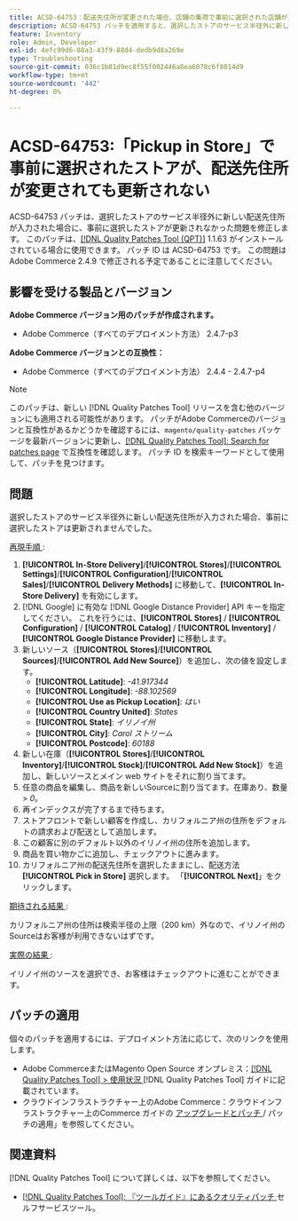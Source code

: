 ```yaml
---
title: ACSD-64753：配送先住所が変更された場合、店舗の集荷で事前に選択された店舗が更新されない
description: ACSD-64753 パッチを適用すると、選択したストアのサービス半径外に新しい配送先住所が入力された場合に、事前に選択したストアが更新されなかったAdobe Commerceの問題を修正できます。
feature: Inventory
role: Admin, Developer
exl-id: 4efc99d6-88a3-43f9-88d4-dedb9d8a269e
type: Troubleshooting
source-git-commit: 036c1b81d9ec8f55f002446a8ea6078c6f8014d9
workflow-type: tm+mt
source-wordcount: '442'
ht-degree: 0%

---
```


# ACSD-64753:「Pickup in Store」で事前に選択されたストアが、配送先住所が変更されても更新されない

ACSD-64753 パッチは、選択したストアのサービス半径外に新しい配送先住所が入力された場合に、事前に選択したストアが更新されなかった問題を修正します。 このパッチは、[[!DNL Quality Patches Tool (QPT)]](/help/tools/quality-patches-tool/quality-patches-tool-to-self-serve-quality-patches.md) 1.1.63 がインストールされている場合に使用できます。 パッチ ID は ACSD-64753 です。 この問題はAdobe Commerce 2.4.9 で修正される予定であることに注意してください。

## 影響を受ける製品とバージョン

**Adobe Commerce バージョン用のパッチが作成されます。**

* Adobe Commerce（すべてのデプロイメント方法） 2.4.7-p3

**Adobe Commerce バージョンとの互換性：**

* Adobe Commerce（すべてのデプロイメント方法） 2.4.4 - 2.4.7-p4

>[!NOTE]
>
>このパッチは、新しい [!DNL Quality Patches Tool] リリースを含む他のバージョンにも適用される可能性があります。 パッチがAdobe Commerceのバージョンと互換性があるかどうかを確認するには、`magento/quality-patches` パッケージを最新バージョンに更新し、[[!DNL Quality Patches Tool]: Search for patches page](https://experienceleague.adobe.com/tools/commerce-quality-patches/index.html) で互換性を確認します。 パッチ ID を検索キーワードとして使用して、パッチを見つけます。

## 問題

選択したストアのサービス半径外に新しい配送先住所が入力された場合、事前に選択したストアは更新されませんでした。

<u> 再現手順 </u>:

1. **[!UICONTROL In-Store Delivery]**/**[!UICONTROL Stores]**/**[!UICONTROL Settings]**/**[!UICONTROL Configuration]**/**[!UICONTROL Sales]**/**[!UICONTROL Delivery Methods]** に移動して、**[!UICONTROL In-Store Delivery]** を有効にします。
1. [!DNL Google] に有効な [!DNL Google Distance Provider] API キーを指定してください。 これを行うには、**[!UICONTROL Stores]** / **[!UICONTROL Configuration]** / **[!UICONTROL Catalog]** / **[!UICONTROL Inventory]** / **[!UICONTROL Google Distance Provider]** に移動します。
1. 新しいソース（**[!UICONTROL Stores]**/**[!UICONTROL Sources]**/**[!UICONTROL Add New Source]**）を追加し、次の値を設定します。
   * **[!UICONTROL Latitude]**: *-41.917344*
   * **[!UICONTROL Longitude]**: *-88.102569*
   * **[!UICONTROL Use as Pickup Location]**: *はい*
   * **[!UICONTROL Country United]**: *States*
   * **[!UICONTROL State]**: *イリノイ州*
   * **[!UICONTROL City]**: *Carol ストリーム*
   * **[!UICONTROL Postcode]**: *60188*
1. 新しい在庫（**[!UICONTROL Stores]**/**[!UICONTROL Inventory]**/**[!UICONTROL Stock]**/**[!UICONTROL Add New Stock]**）を追加し、新しいソースとメイン web サイトをそれに割り当てます。
1. 任意の商品を編集し、商品を新しいSourceに割り当てます。在庫あり、数量 > *0*。
1. 再インデックスが完了するまで待ちます。
1. ストアフロントで新しい顧客を作成し、カリフォルニア州の住所をデフォルトの請求および配送として追加します。
1. この顧客に別のデフォルト以外のイリノイ州の住所を追加します。
1. 商品を買い物かごに追加し、チェックアウトに進みます。
1. カリフォルニア州の配送先住所を選択したままにし、配送方法 **[!UICONTROL Pick in Store]** 選択します。 「**[!UICONTROL Next]**」をクリックします。

<u> 期待される結果 </u>:

カリフォルニア州の住所は検索半径の上限（200 km）外なので、イリノイ州のSourceはお客様が利用できないはずです。

<u> 実際の結果 </u>:

イリノイ州のソースを選択でき、お客様はチェックアウトに進むことができます。

## パッチの適用

個々のパッチを適用するには、デプロイメント方法に応じて、次のリンクを使用します。

* Adobe CommerceまたはMagento Open Source オンプレミス：[[!DNL Quality Patches Tool] > 使用状況 ](/help/tools/quality-patches-tool/usage.md)[!DNL Quality Patches Tool] ガイドに記載されています。
* クラウドインフラストラクチャー上のAdobe Commerce：クラウドインフラストラクチャー上のCommerce ガイドの [ アップグレードとパッチ ](https://experienceleague.adobe.com/docs/commerce-cloud-service/user-guide/develop/upgrade/apply-patches.html)/ パッチの適用」を参照してください。

## 関連資料

[!DNL Quality Patches Tool] について詳しくは、以下を参照してください。

* [[!DNL Quality Patches Tool]: 『ツールガイド』にあるクオリティパッチ ](/help/tools/quality-patches-tool/quality-patches-tool-to-self-serve-quality-patches.md) セルフサービスツール。
